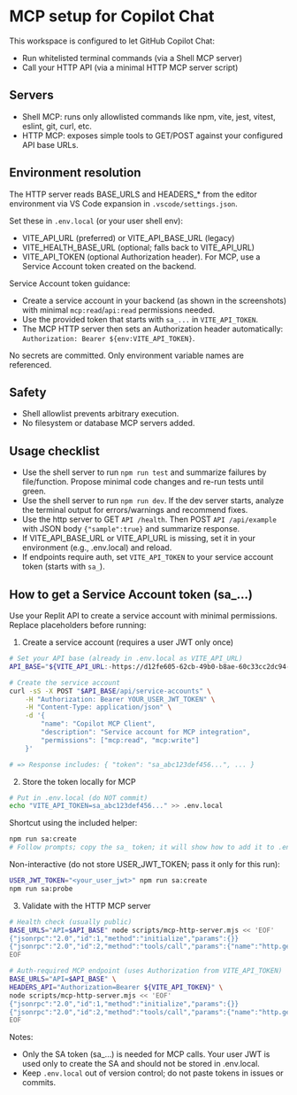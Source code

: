 # MCP setup for Copilot Chat

This workspace is configured to let GitHub Copilot Chat:
- Run whitelisted terminal commands (via a Shell MCP server)
- Call your HTTP API (via a minimal HTTP MCP server script)

## Servers

- Shell MCP: runs only allowlisted commands like npm, vite, jest, vitest, eslint, git, curl, etc.
- HTTP MCP: exposes simple tools to GET/POST against your configured API base URLs.

## Environment resolution

The HTTP server reads BASE_URLS and HEADERS_* from the editor environment via VS Code expansion in `.vscode/settings.json`.

Set these in `.env.local` (or your user shell env):
- VITE_API_URL (preferred) or VITE_API_BASE_URL (legacy)
- VITE_HEALTH_BASE_URL (optional; falls back to VITE_API_URL)
- VITE_API_TOKEN (optional Authorization header). For MCP, use a Service Account token created on the backend.

Service Account token guidance:
- Create a service account in your backend (as shown in the screenshots) with minimal `mcp:read`/`api:read` permissions needed.
- Use the provided token that starts with `sa_...` in `VITE_API_TOKEN`.
- The MCP HTTP server then sets an Authorization header automatically: `Authorization: Bearer ${env:VITE_API_TOKEN}`.

No secrets are committed. Only environment variable names are referenced.

## Safety

- Shell allowlist prevents arbitrary execution.
- No filesystem or database MCP servers added.

## Usage checklist

- Use the shell server to run `npm run test` and summarize failures by file/function. Propose minimal code changes and re-run tests until green.
- Use the shell server to run `npm run dev`. If the dev server starts, analyze the terminal output for errors/warnings and recommend fixes.
- Use the http server to GET `API /health`. Then POST `API /api/example` with JSON body `{"sample":true}` and summarize response.
- If VITE_API_BASE_URL or VITE_API_URL is missing, set it in your environment (e.g., .env.local) and reload.
- If endpoints require auth, set `VITE_API_TOKEN` to your service account token (starts with `sa_`).

## How to get a Service Account token (sa_…)

Use your Replit API to create a service account with minimal permissions. Replace placeholders before running:

1) Create a service account (requires a user JWT only once)

```bash
# Set your API base (already in .env.local as VITE_API_URL)
API_BASE="${VITE_API_URL:-https://d12fe605-62cb-49b0-b8ae-60c33cc2dc94-00-3mx79pg8q976x.janeway.replit.dev}"

# Create the service account
curl -sS -X POST "$API_BASE/api/service-accounts" \
	-H "Authorization: Bearer YOUR_USER_JWT_TOKEN" \
	-H "Content-Type: application/json" \
	-d '{
		"name": "Copilot MCP Client",
		"description": "Service account for MCP integration",
		"permissions": ["mcp:read", "mcp:write"]
	}'

# => Response includes: { "token": "sa_abc123def456...", ... }
```

2) Store the token locally for MCP

```bash
# Put in .env.local (do NOT commit)
echo "VITE_API_TOKEN=sa_abc123def456..." >> .env.local
```

Shortcut using the included helper:

```bash
npm run sa:create
# Follow prompts; copy the sa_ token; it will show how to add it to .env.local
```

Non-interactive (do not store USER_JWT_TOKEN; pass it only for this run):

```bash
USER_JWT_TOKEN="<your_user_jwt>" npm run sa:create
npm run sa:probe
```

3) Validate with the HTTP MCP server

```bash
# Health check (usually public)
BASE_URLS="API=$API_BASE" node scripts/mcp-http-server.mjs << 'EOF'
{"jsonrpc":"2.0","id":1,"method":"initialize","params":{}}
{"jsonrpc":"2.0","id":2,"method":"tools/call","params":{"name":"http.get","arguments":{"baseKey":"API","path":"/healthz"}}}
EOF

# Auth-required MCP endpoint (uses Authorization from VITE_API_TOKEN)
BASE_URLS="API=$API_BASE" \
HEADERS_API="Authorization=Bearer ${VITE_API_TOKEN}" \
node scripts/mcp-http-server.mjs << 'EOF'
{"jsonrpc":"2.0","id":1,"method":"initialize","params":{}}
{"jsonrpc":"2.0","id":2,"method":"tools/call","params":{"name":"http.get","arguments":{"baseKey":"API","path":"/api/ai/mcp/envelopes"}}}
EOF
```

Notes:
- Only the SA token (sa_…) is needed for MCP calls. Your user JWT is used only to create the SA and should not be stored in .env.local.
- Keep `.env.local` out of version control; do not paste tokens in issues or commits.
